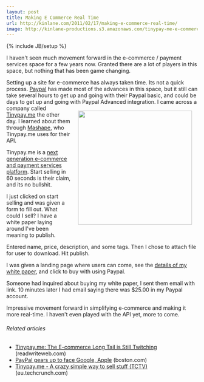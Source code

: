 ```yaml
---
layout: post
title: Making E Commerce Real Time
url: http://kinlane.com/2011/02/17/making-e-commerce-real-time/
image: http://kinlane-productions.s3.amazonaws.com/tinypay-me-e-commerce.png
---
```

{% include JB/setup %}
<p>
     I haven't seen much movement forward in the e-commerce / payment services space for a few years now. Granted there are a lot of players in this space, but nothing that has been game changing.
</p>

<p>
     Setting up a site for e-commerce has always taken time. Its not a quick process. <a href="http://www.paypal.com" target="_blank">Paypal</a> has made most of the advances in this space, but it still can take several hours to get up and going with their Paypal basic, and could be days to get up and going with Paypal Advanced integration. <a href="http://tinypay.me/~R0Tfj3i" target="_blank"><img style="padding: 15px;" src="http://kinlane-productions.s3.amazonaws.com/tinypay-me-e-commerce.png"  width="300" align="right" /></a> I came across a company called <a href="http://tinypay.me/" target="_blank">Tinypay.me</a> the other day. I learned about them through <a href="http://www.mashape.com" target="_blank">Mashape</a>, who Tinypay.me uses for their API.
</p>

<p>
     Tinypay.me is a <a href="http://tinypay.me/" target="_blank">next generation e-commerce and payment services platform</a>. Start selling in 60 seconds is their claim, and its no bullshit.
</p>

<p>
     I just clicked on start selling and was given a form to fill out. What could I sell? I have a white paper laying around I've been meaning to publish.
</p>

<p>
     Entered name, price, description, and some tags. Then I chose to attach file for user to download. Hit publish.
</p>

<p>
     I was given a landing page where users can come, see the <a href="http://tinypay.me/~R0Tfj3i" target="_blank">details of my white paper</a>, and click to buy with using Paypal.
</p>

<p>
     Someone had inquired about buying my white paper, I sent them email with link. 10 minutes later I had email saying there was $25.00 in my Paypal account.
</p>

<p>
     Impressive movement forward in simplifying e-commerce and making it more real-time. I haven't even played with the API yet, more to come.
</p>
<h6 class="zemanta-related-title" style="font-size: 1em;">
     Related articles
</h6>
<ul class="zemanta-article-ul">
     <li class="zemanta-article-ul-li">
          <a href="http://www.readwriteweb.com/archives/tinypayme_the_e-commerce_long_tail_is_still_twitching.php">Tinypay.me: The E-commerce Long Tail is Still Twitching</a> (readwriteweb.com)
     </li>
     <li class="zemanta-article-ul-li">
          <a href="http://www.boston.com/business/technology/articles/2011/02/10/paypal_gears_up_to_face_google_apple/?rss_id=Top+Stories">PayPal gears up to face Google, Apple</a> (boston.com)
     </li>
     <li class="zemanta-article-ul-li">
          <a href="http://eu.techcrunch.com/2010/12/23/tinypay-me-a-crazy-simple-way-to-sell-stuff-tctv/">Tinypay.me - A crazy simple way to sell stuff (TCTV)</a> (eu.techcrunch.com)
     </li>
</ul>